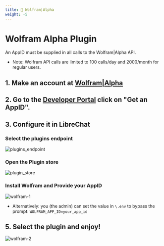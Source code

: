 ```yaml
---
title: 🧠 Wolfram|Alpha
weight: -5
---
```


# Wolfram Alpha Plugin

An AppID must be supplied in all calls to the Wolfram|Alpha API. 

- Note: Wolfram API calls are limited to 100 calls/day and 2000/month for regular users.

## 1. Make an account at <a href='http://products.wolframalpha.com/api/'>Wolfram|Alpha</a>
## 2. Go to the <a href='https://developer.wolframalpha.com/portal/myapps/'>Developer Portal</a> click on "Get an AppID".
## 3. Configure it in LibreChat
### Select the plugins endpoint
![plugins_endpoint](https://github.com/danny-avila/LibreChat/assets/32828263/7db788a5-2173-4115-b34b-43ea132dae69)
### Open the Plugin store
![plugin_store](https://github.com/danny-avila/LibreChat/assets/32828263/12a51feb-c030-4cf0-8429-16360270988d)
### Install Wolfram and Provide your AppID
![wolfram-1](https://github.com/danny-avila/LibreChat/assets/32828263/bd165497-d529-441d-8372-a68db19adc3f)

- Alternatively: you (the admin) can set the value in `\.env` to bypass the prompt: `WOLFRAM_APP_ID=your_app_id`

## 5. Select the plugin and enjoy!

![wolfram-2](https://github.com/danny-avila/LibreChat/assets/32828263/2825e961-6c46-4728-96cd-1012a0862943)
